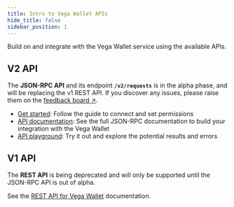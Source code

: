 ```yaml
---
title: Intro to Vega Wallet APIs
hide_title: false
sidebar_position: 1
---
```

Build on and integrate with the Vega Wallet service using the available APIs. 

## V2 API
The **JSON-RPC API** and its endpoint **`/v2/requests`** is in the alpha phase, and will be replacing the v1 REST API. If you discover any issues, please raise them on the [feedback board ↗](https://github.com/vegaprotocol/feedback/discussions).

* [Get started](./vega-wallet/v2-api/get-started): Follow the guide to connect and set permissions
* [API documentation](./vega-wallet/v2-api/openrpc): See the full JSON-RPC documentation to build your integration with the Vega Wallet
* [API playground](./vega-wallet/v2-api/openrpc-api-playground): Try it out and explore the potential results and errors
  
## V1 API
The **REST API** is being deprecated and will only be supported until the JSON-RPC API is out of alpha. 

See the [REST API for Vega Wallet](./vega-wallet/v1-api) documentation.
